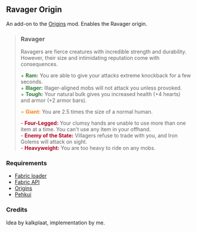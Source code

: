 ## Ravager Origin

An add-on to the [Origins](https://www.curseforge.com/minecraft/mc-mods/origins) mod. Enables the Ravager origin.

> ### Ravager
>
> Ravagers are fierce creatures with incredible strength and durability. However, their size and intimidating reputation come with consequences.
>
> <span style="color:#2E7D32">&#43; **Ram:**</span> You are able to give your attacks extreme knockback for a few seconds.  
> <span style="color:#2E7D32">&#43; **Illager:**</span> Illager-aligned mobs will not attack you unless provoked.  
> <span style="color:#2E7D32">&#43; **Tough:**</span> Your natural bulk gives you increased health (+4 hearts) and armor (+2 armor bars).
>
> <span style="color:#F57F17">= **Giant:**</span> You are 2.5 times the size of a normal human.
>
> <span style="color:#B00020">&#45; **Four-Legged:**</span> Your clumsy hands are unable to use more than one item at a time. You can't use any item in your offhand.  
> <span style="color:#B00020">&#45; **Enemy of the State:**</span> Villagers refuse to trade with you, and Iron Golems will attack on sight.  
> <span style="color:#B00020">&#45; **Heavyweight:**</span> You are too heavy to ride on any mobs.

### Requirements
* [Fabric loader](https://fabricmc.net/)
* [Fabric API](https://www.curseforge.com/minecraft/mc-mods/fabric-api)
* [Origins](https://www.curseforge.com/minecraft/mc-mods/origins)
* [Pehkui](https://www.curseforge.com/minecraft/mc-mods/pehkui)

### Credits

Idea by kalkplaat, implementation by me.
